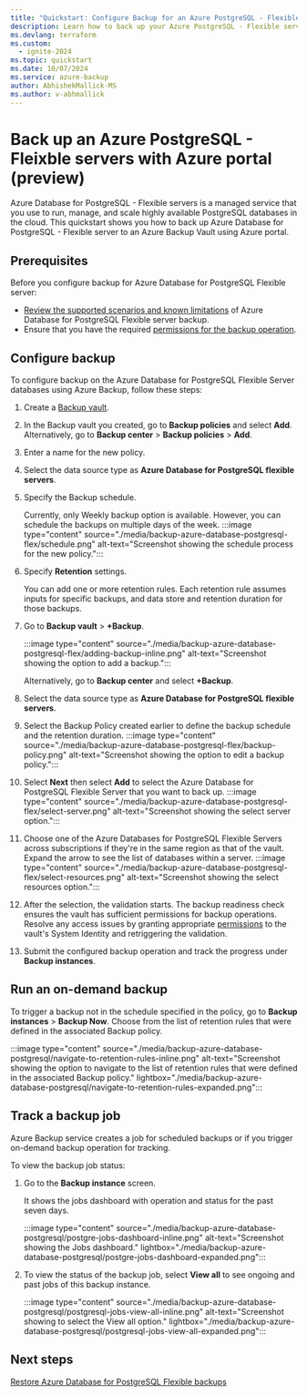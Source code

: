 ```yaml
---
title: "Quickstart: Configure Backup for an Azure PostgreSQL - Flexible server using Azure portal"
description: Learn how to back up your Azure PostgreSQL - Flexible server with Azure portal.
ms.devlang: terraform
ms.custom:
  - ignite-2024
ms.topic: quickstart
ms.date: 10/07/2024
ms.service: azure-backup
author: AbhishekMallick-MS
ms.author: v-abhmallick
---
```


#  Back up an Azure PostgreSQL - Fleixble servers with Azure portal (preview)

Azure Database for PostgreSQL - Flexible servers is a managed service that you use to run, manage, and scale highly available PostgreSQL databases in the cloud. This quickstart shows you how to back up Azure Database for PostgreSQL - Flexible server to an Azure Backup Vault using Azure portal.

## Prerequisites

Before you configure backup for Azure Database for PostgreSQL Flexible server:

- [Review the supported scenarios and known limitations](./backup-azure-database-postgresql-flex-support-matrix.md) of Azure Database for PostgreSQL Flexible server backup.
- Ensure that you have the required [permissions for the backup operation](backup-azure-database-postgresql-flex-overview.md#permissions-for-backup).

## Configure backup 

To configure backup on the Azure Database for PostgreSQL Flexible Server databases using Azure Backup, follow these steps:

1. Create a [Backup vault](./create-manage-backup-vault.md#create-a-backup-vault).

1. In the Backup vault you created, go to **Backup policies** and select **Add**. Alternatively, go to **Backup center** > **Backup policies** > **Add**.

1. Enter a name for the new policy.

1. Select the data source type as **Azure Database for PostgreSQL flexible servers**. 

1. Specify the Backup schedule.

   Currently, only Weekly backup option is available. However, you can schedule the backups on multiple days of the week.
   :::image type="content" source="./media/backup-azure-database-postgresql-flex/schedule.png" alt-text="Screenshot showing the schedule process for the new policy.":::

1. Specify **Retention** settings.

   You can add one or more retention rules. Each retention rule assumes inputs for specific backups, and data store and retention duration for those backups.

1. Go to **Backup vault** > **+Backup**.

   :::image type="content" source="./media/backup-azure-database-postgresql-flex/adding-backup-inline.png" alt-text="Screenshot showing the option to add a backup.":::

   Alternatively, go to **Backup center** and select **+Backup**. 

1. Select the data source type as **Azure Database for PostgreSQL flexible servers**.

1. Select the Backup Policy created earlier to define the backup schedule and the retention duration.
   :::image type="content" source="./media/backup-azure-database-postgresql-flex/backup-policy.png" alt-text="Screenshot showing the option to edit a backup policy.":::

1. Select **Next** then select **Add** to select the Azure Database for PostgreSQL Flexible Server that you want to back up.
   :::image type="content" source="./media/backup-azure-database-postgresql-flex/select-server.png" alt-text="Screenshot showing the select server option.":::

1. Choose one of the Azure Databases for PostgreSQL Flexible Servers across subscriptions if they're in the same region as that of the vault. Expand the arrow to see the list of databases within a server.
   :::image type="content" source="./media/backup-azure-database-postgresql-flex/select-resources.png" alt-text="Screenshot showing the select resources option.":::

1. After the selection, the validation starts. The backup readiness check ensures the vault has sufficient permissions for backup operations. Resolve any access issues by granting appropriate [permissions](/azure/backup/backup-azure-database-postgresql-flex-overview) to the vault's System Identity and retriggering the validation.
1. Submit the configured backup operation and track the progress under **Backup instances**.
         
## Run an on-demand backup

To trigger a backup not in the schedule specified in the policy, go to **Backup instances** > **Backup Now**.
Choose from the list of retention rules that were defined in the associated Backup policy.

:::image type="content" source="./media/backup-azure-database-postgresql/navigate-to-retention-rules-inline.png" alt-text="Screenshot showing the option to navigate to the list of retention rules that were defined in the associated Backup policy." lightbox="./media/backup-azure-database-postgresql/navigate-to-retention-rules-expanded.png":::


## Track a backup job

Azure Backup service creates a job for scheduled backups or if you trigger on-demand backup operation for tracking. 

To view the backup job status:

1. Go to the **Backup instance** screen.

   It shows the jobs dashboard with operation and status for the past seven days.

   :::image type="content" source="./media/backup-azure-database-postgresql/postgre-jobs-dashboard-inline.png" alt-text="Screenshot showing the Jobs dashboard." lightbox="./media/backup-azure-database-postgresql/postgre-jobs-dashboard-expanded.png":::

1. To view the status of the backup job, select **View all** to see ongoing and past jobs of this backup instance.

   :::image type="content" source="./media/backup-azure-database-postgresql/postgresql-jobs-view-all-inline.png" alt-text="Screenshot showing to select the View all option." lightbox="./media/backup-azure-database-postgresql/postgresql-jobs-view-all-expanded.png":::

## Next steps

[Restore Azure Database for PostgreSQL Flexible backups](./restore-azure-database-postgresql-flex.md)
